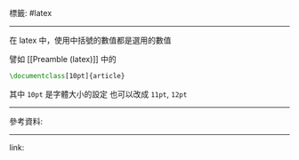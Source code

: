 標籤: #latex 

---

在 latex 中，使用中括號的數值都是選用的數值

譬如 [[Preamble (latex)]] 中的

```latex
\documentclass[10pt]{article}
```

其中 `10pt` 是字體大小的設定
也可以改成 `11pt`, `12pt`

---

參考資料:



---

link:


